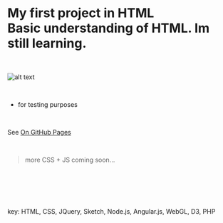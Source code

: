# My first project in HTML <br /> Basic understanding of HTML. Im  still learning. 

<br />  

![alt text](https://i.ytimg.com/vi/-dJolYw8tnk/hqdefault.jpg "Git Gud")

<br />

- for testing purposes

<br />

See [On GitHub Pages](https://rafusix.github.io/First-project/)

<br> 

> more CSS + JS coming soon...


<br> <br> <br> <br> <br> 
key: HTML, CSS, JQuery, Sketch, Node.js, Angular.js, WebGL, D3, PHP
